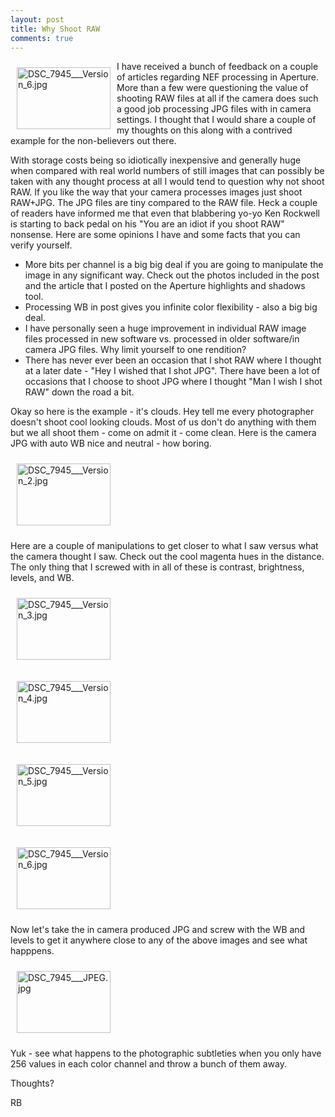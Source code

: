 ```yaml
---
layout: post
title: Why Shoot RAW
comments: true
---
```

<a rel="lightbox" href="/wp-content/uploads/2009/01/DSC_7945___Version_6.jpg"><img title="DSC_7945___Version_6.jpg" src="/wp-content/uploads/2009/01/.thumbs/.DSC_7945___Version_6.jpg" border="0" alt="DSC_7945___Version_6.jpg" hspace="10" vspace="10" width="150" height="99" align="left" /></a>I have received a bunch of feedback on a couple of articles regarding NEF processing in Aperture. More than a few were questioning the value of shooting RAW files at all if the camera does such a good job processing JPG files with in camera settings. I thought that I would share a couple of my thoughts on this along with a contrived example for the non-believers out there.

With storage costs being so idiotically inexpensive and generally huge when compared with real world numbers of still images that can possibly be taken with any thought process at all I would tend to question why not shoot RAW. <!--more-->If you like the way that your camera processes images just shoot RAW+JPG. The JPG files are tiny compared to the RAW file. Heck a couple of readers have informed me that even that blabbering yo-yo Ken Rockwell is starting to back pedal on his "You are an idiot if you shoot RAW" nonsense. Here are some opinions I have and some facts that you can verify yourself.
<ul>
	<li>More bits per channel is a big big deal if you are going to manipulate the image in any significant way. Check out the photos included in the post and the article that I posted on the Aperture highlights and shadows tool.</li>
	<li>Processing WB in post gives you infinite color flexibility - also a big big deal.</li>
	<li>I have personally seen a huge improvement in individual RAW image files processed in new software vs. processed in older software/in camera JPG files. Why limit yourself to one rendition?</li>
	<li>There has never ever been an occasion that I shot RAW where I thought at a later date - "Hey I wished that I shot JPG". There have been a lot of occasions that I choose to shoot JPG where I thought "Man I wish I shot RAW" down the road a bit.</li>
</ul>
Okay so here is the example - it's clouds. Hey tell me every photographer doesn't shoot cool looking clouds. Most of us don't do anything with them but we all shoot them - come on admit it - come clean. Here is the camera JPG with auto WB nice and neutral - how boring.

<a rel="lightbox" href="/wp-content/uploads/2009/01/DSC_7945___Version_2.jpg"></a><a rel="lightbox" href="/wp-content/uploads/2009/01/DSC_7945___Version_2.jpg"><img title="DSC_7945___Version_2.jpg" src="/wp-content/uploads/2009/01/.thumbs/.DSC_7945___Version_2.jpg" border="0" alt="DSC_7945___Version_2.jpg" hspace="10" vspace="10" width="150" height="99" /></a>

Here are a couple of manipulations to get closer to what I saw versus what the camera thought I saw. Check out the cool magenta hues in the distance. The only thing that I screwed with in all of these is contrast, brightness, levels, and WB.

<a rel="lightbox" href="/wp-content/uploads/2009/01/DSC_7945___Version_3.jpg"><img title="DSC_7945___Version_3.jpg" src="/wp-content/uploads/2009/01/.thumbs/.DSC_7945___Version_3.jpg" border="0" alt="DSC_7945___Version_3.jpg" hspace="10" vspace="10" width="150" height="99" /></a>

<a rel="lightbox" href="/wp-content/uploads/2009/01/DSC_7945___Version_4.jpg"><img title="DSC_7945___Version_4.jpg" src="/wp-content/uploads/2009/01/.thumbs/.DSC_7945___Version_4.jpg" border="0" alt="DSC_7945___Version_4.jpg" hspace="10" vspace="10" width="150" height="99" /></a>

<a rel="lightbox" href="/wp-content/uploads/2009/01/DSC_7945___Version_5.jpg"><img title="DSC_7945___Version_5.jpg" src="/wp-content/uploads/2009/01/.thumbs/.DSC_7945___Version_5.jpg" border="0" alt="DSC_7945___Version_5.jpg" hspace="10" vspace="10" width="150" height="99" /></a>

<a rel="lightbox" href="/wp-content/uploads/2009/01/DSC_7945___Version_6.jpg"><img title="DSC_7945___Version_6.jpg" src="/wp-content/uploads/2009/01/.thumbs/.DSC_7945___Version_6.jpg" border="0" alt="DSC_7945___Version_6.jpg" hspace="10" vspace="10" width="150" height="99" /></a>

Now let's take the in camera produced JPG and screw with the WB and levels to get it anywhere close to any of the above images and see what happpens.

<a rel="lightbox" href="/wp-content/uploads/2009/01/DSC_7945___JPEG.jpg"></a><a rel="lightbox" href="/wp-content/uploads/2009/01/DSC_7945___JPEG.jpg"><img title="DSC_7945___JPEG.jpg" src="/wp-content/uploads/2009/01/.thumbs/.DSC_7945___JPEG.jpg" border="0" alt="DSC_7945___JPEG.jpg" hspace="10" vspace="10" width="150" height="99" /></a>

Yuk - see what happens to the photographic subtleties when you only have 256 values in each color channel and throw a bunch of them away.

Thoughts?

RB